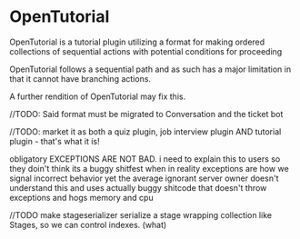 # OpenTutorial

OpenTutorial is a tutorial plugin utilizing a format for making ordered collections of sequential actions with potential conditions for proceeding

OpenTutorial follows a sequential path and as such has a major limitation in that it cannot have branching actions.

A further rendition of OpenTutorial may fix this.

//TODO: Said format must be migrated to Conversation and the ticket bot

//TODO: market it as both a quiz plugin, job interview plugin AND tutorial plugin - that's what it is!

obligatory EXCEPTIONS ARE NOT BAD. i need to explain this to users so they doin't think its a buggy shitfest when in reality
exceptions are how we signal incorrect behavior yet the average ignorant server owner doesn't understand this and uses
actually buggy shitcode that doesn't throw exceptions and hogs memory and cpu

//TODO make stageserializer serialize a stage wrapping collection like Stages, so we can control indexes. (what)
